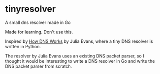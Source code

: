 # tinyresolver
A small dns resolver made in Go

Made for learning. Don't use this.

Inspired by [How DNS Works](https://wizardzines.com/zines/dns/) by Julia Evans, where a tiny DNS resolver is written in Python.

The resolver by Julia Evans uses an existing DNS packet parser, so I thought it would be interesting to write a DNS resolver in Go and write the DNS packet parser from scratch.
